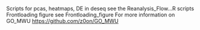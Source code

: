 Scripts for pcas, heatmaps, DE in deseq see the Reanalysis_Flow...R scripts
Frontloading figure see Frontloading_figure
For more information on GO_MWU https://github.com/z0on/GO_MWU
